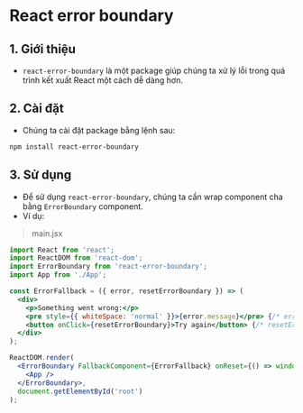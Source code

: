 # React error boundary
## 1. Giới thiệu
- `react-error-boundary` là một package giúp chúng ta xử lý lỗi trong quá trình kết xuất React một cách dễ dàng hơn.

## 2. Cài đặt
- Chúng ta cài đặt package bằng lệnh sau:
```bash
npm install react-error-boundary
```

## 3. Sử dụng
- Để sử dụng `react-error-boundary`, chúng ta cần wrap component cha bằng `ErrorBoundary` component.
- Ví dụ:
>main.jsx
```jsx
import React from 'react';
import ReactDOM from 'react-dom';
import ErrorBoundary from 'react-error-boundary';
import App from './App';

const ErrorFallback = ({ error, resetErrorBoundary }) => (
  <div>
    <p>Something went wrong:</p>
    <pre style={{ whiteSpace: 'normal' }}>{error.message}</pre> {/* error.message chứa thông báo lỗi */}
    <button onClick={resetErrorBoundary}>Try again</button> {/* resetErrorBoundary sẽ thực hiện gọi đến onReset() cua ErrorBoundary */}
  </div>
);

ReactDOM.render(
  <ErrorBoundary FallbackComponent={ErrorFallback} onReset={() => window.location.replace('/')}>
    <App />
  </ErrorBoundary>,
  document.getElementById('root')
);
```
